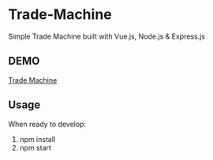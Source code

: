 # Trade-Machine
Simple Trade Machine built with Vue.js, Node.js & Express.js

## DEMO

[Trade Machine](https://www.Trade-Machine.herokuapp.com)

## Usage

When ready to develop:

1. npm install
2. npm start
